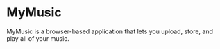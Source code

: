 # MyMusic
MyMusic is a browser-based application that lets you upload, store, and play all of your music.
